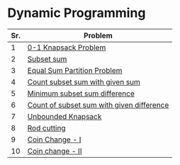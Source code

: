 # Dynamic Programming

| Sr. | Problem                                                                              |
| --- | ------------------------------------------------------------------------------------ |
| 1   | [0-1 Knapsack Problem](./AV1_01knapsack.md)                                          |
| 2   | [Subset sum](./AV2_subSetSum.md)                                                     |
| 3   | [Equal Sum Partition Problem](./AV3_EqualSumPartition.md)                            |
| 4   | [Count subset sum with given sum](./AV4_countSubsetSumWithGivenSum.md)               |
| 5   | [Minimum subset sum difference](./AV5_minSubSetSumDifference.md)                     |
| 6   | [Count of subset sum with given difference](./AV6_countSubsetWithGivenDifference.md) |
| 7   | [Unbounded Knapsack](./AV7_unboundedKnapsack.md)                                     |
| 8   | [Rod cutting](./AV8_rodCutting.md)                                                   |
| 9   | [Coin Change - I](./AV9_coinChange_I.md)                                             |
| 10  | [Coin change - II](./AV10_coinChange_II.md)                                          |
